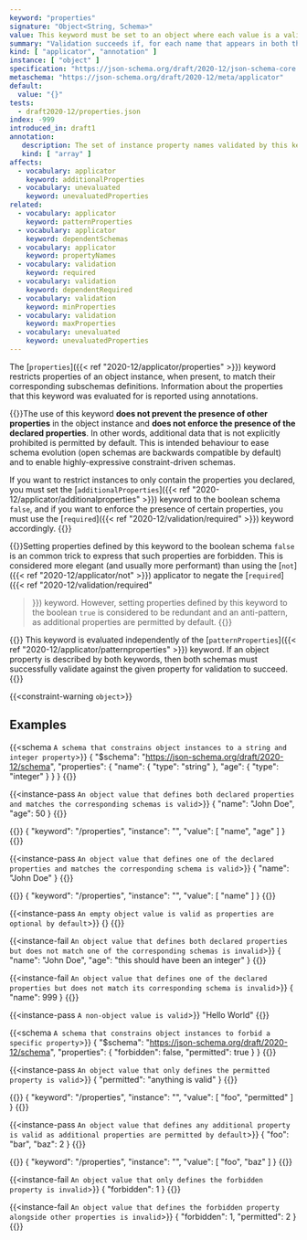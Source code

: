 ```yaml
---
keyword: "properties"
signature: "Object<String, Schema>"
value: This keyword must be set to an object where each value is a valid JSON Schema
summary: "Validation succeeds if, for each name that appears in both the instance and as a name within this keyword's value, the child instance for that name successfully validates against the corresponding schema."
kind: [ "applicator", "annotation" ]
instance: [ "object" ]
specification: "https://json-schema.org/draft/2020-12/json-schema-core.html#section-10.3.2.1"
metaschema: "https://json-schema.org/draft/2020-12/meta/applicator"
default:
  value: "{}"
tests:
  - draft2020-12/properties.json
index: -999
introduced_in: draft1
annotation:
   description: The set of instance property names validated by this keyword's subschema
   kind: [ "array" ]
affects:
  - vocabulary: applicator
    keyword: additionalProperties
  - vocabulary: unevaluated
    keyword: unevaluatedProperties
related:
  - vocabulary: applicator
    keyword: patternProperties
  - vocabulary: applicator
    keyword: dependentSchemas
  - vocabulary: applicator
    keyword: propertyNames
  - vocabulary: validation
    keyword: required
  - vocabulary: validation
    keyword: dependentRequired
  - vocabulary: validation
    keyword: minProperties
  - vocabulary: validation
    keyword: maxProperties
  - vocabulary: unevaluated
    keyword: unevaluatedProperties
---
```


The [`properties`]({{< ref "2020-12/applicator/properties" >}}) keyword restricts
properties of an object instance, when present, to match their corresponding
subschemas definitions. Information about the properties that this keyword was
evaluated for is reported using annotations.

{{<common-pitfall>}}The use of this keyword **does not prevent the presence of
other properties** in the object instance and **does not enforce the presence
of the declared properties**. In other words, additional data that is not
explicitly prohibited is permitted by default. This is intended behaviour to
ease schema evolution (open schemas are backwards compatible by default) and to
enable highly-expressive constraint-driven schemas.

If you want to restrict instances to only contain the properties you declared,
you must set the [`additionalProperties`]({{< ref
"2020-12/applicator/additionalproperties" >}}) keyword to the boolean schema
`false`, and if you want to enforce the presence of certain properties, you
must use the [`required`]({{< ref "2020-12/validation/required" >}}) keyword
accordingly.  {{</common-pitfall>}}

{{<learning-more>}}Setting properties defined by this keyword to the boolean
schema `false` is an common trick to express that such properties are
forbidden. This is considered more elegant (and usually more performant) than
using the [`not`]({{< ref "2020-12/applicator/not" >}}) applicator to negate
the [`required`]({{< ref "2020-12/validation/required"
>}}) keyword. However, setting properties defined by this keyword to the
boolean `true` is considered to be redundant and an anti-pattern, as additional
properties are permitted by default.  {{</learning-more>}}

{{<common-pitfall>}} This keyword is evaluated independently of the
[`patternProperties`]({{< ref "2020-12/applicator/patternproperties" >}})
keyword. If an object property is described by both keywords, then both schemas
must successfully validate against the given property for validation to
succeed.  {{</common-pitfall>}}

{{<constraint-warning `object`>}}

## Examples

{{<schema `A schema that constrains object instances to a string and integer property`>}}
{
  "$schema": "https://json-schema.org/draft/2020-12/schema",
  "properties": {
    "name": { "type": "string" },
    "age": { "type": "integer" }
  }
}
{{</schema>}}

{{<instance-pass `An object value that defines both declared properties and matches the corresponding schemas is valid`>}}
{ "name": "John Doe", "age": 50 }
{{</instance-pass>}}

{{<instance-annotation>}}
{ "keyword": "/properties", "instance": "", "value": [ "name", "age" ] }
{{</instance-annotation>}}

{{<instance-pass `An object value that defines one of the declared properties and matches the corresponding schema is valid`>}}
{ "name": "John Doe" }
{{</instance-pass>}}

{{<instance-annotation>}}
{ "keyword": "/properties", "instance": "", "value": [ "name" ] }
{{</instance-annotation>}}

{{<instance-pass `An empty object value is valid as properties are optional by default`>}}
{}
{{</instance-pass>}}

{{<instance-fail `An object value that defines both declared properties but does not match one of the corresponding schemas is invalid`>}}
{ "name": "John Doe", "age": "this should have been an integer" }
{{</instance-fail>}}

{{<instance-fail `An object value that defines one of the declared properties but does not match its corresponding schema is invalid`>}}
{ "name": 999 }
{{</instance-fail>}}

{{<instance-pass `A non-object value is valid`>}}
"Hello World"
{{</instance-pass>}}

{{<schema `A schema that constrains object instances to forbid a specific property`>}}
{
  "$schema": "https://json-schema.org/draft/2020-12/schema",
  "properties": {
    "forbidden": false,
    "permitted": true
  }
}
{{</schema>}}

{{<instance-pass `An object value that only defines the permitted property is valid`>}}
{ "permitted": "anything is valid" }
{{</instance-pass>}}

{{<instance-annotation>}}
{ "keyword": "/properties", "instance": "", "value": [ "foo", "permitted" ] }
{{</instance-annotation>}}

{{<instance-pass `An object value that defines any additional property is valid as additional properties are permitted by default`>}}
{ "foo": "bar", "baz": 2 }
{{</instance-pass>}}

{{<instance-annotation>}}
{ "keyword": "/properties", "instance": "", "value": [ "foo", "baz" ] }
{{</instance-annotation>}}

{{<instance-fail `An object value that only defines the forbidden property is invalid`>}}
{ "forbidden": 1 }
{{</instance-fail>}}

{{<instance-fail `An object value that defines the forbidden property alongside other properties is invalid`>}}
{ "forbidden": 1, "permitted": 2 }
{{</instance-fail>}}
